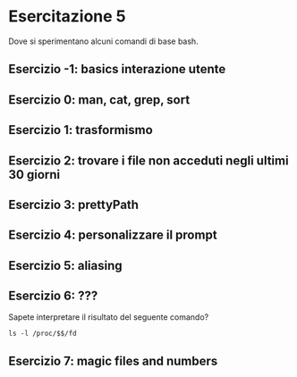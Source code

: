 # Esercitazione 5 #

Dove si sperimentano alcuni comandi di base bash.

## Esercizio -1: basics interazione utente ##

## Esercizio 0: man, cat, grep, sort ##

## Esercizio 1: trasformismo ##

## Esercizio 2: trovare i file non acceduti negli ultimi 30 giorni ##

## Esercizio 3: prettyPath ##

## Esercizio 4: personalizzare il prompt ##

## Esercizio 5: aliasing ##

## Esercizio 6: ??? ##

Sapete interpretare il risultato del seguente comando?

    ls -l /proc/$$/fd

## Esercizio 7: magic files and numbers
